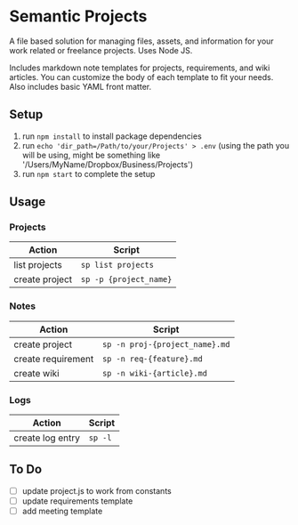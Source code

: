 # Semantic Projects

A file based solution for managing files, assets, and information for your work related or freelance projects. Uses Node JS.

Includes markdown note templates for projects, requirements, and wiki articles. You can customize the body of each template to fit your needs. Also includes basic YAML front matter.

## Setup

1. run `npm install` to install package dependencies
2. run `echo 'dir_path=/Path/to/your/Projects' > .env` (using the path you will be using, might be something like '/Users/MyName/Dropbox/Business/Projects')
3. run `npm start` to complete the setup

## Usage

### Projects

| Action | Script |
|-|-|
| list projects | `sp list projects` |
| create project | `sp -p {project_name}` |

### Notes

| Action | Script |
|-|-|
| create project | `sp -n proj-{project_name}.md` |
| create requirement | `sp -n req-{feature}.md` |
| create wiki | `sp -n wiki-{article}.md` |

### Logs

| Action | Script |
|-|-|
| create log entry | `sp -l` |

## To Do

- [ ] update project.js to work from constants
- [ ] update requirements template
- [ ] add meeting template